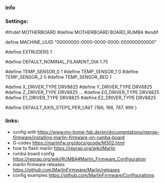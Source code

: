 ### Info

### Settings:

#ifndef MOTHERBOARD
  #define MOTHERBOARD BOARD_RUMBA
#endif


define MACHINE_UUID "00000000-0000-0000-0000-000000000000"


#define EXTRUDERS 1


#define DEFAULT_NOMINAL_FILAMENT_DIA 1.75


#define TEMP_SENSOR_0 1
#define TEMP_SENSOR_1 0
#define TEMP_SENSOR_2 0
#define TEMP_SENSOR_BED 1


#define X_DRIVER_TYPE  DRV8825
#define Y_DRIVER_TYPE  DRV8825
#define Z_DRIVER_TYPE  DRV8825
...
#define E0_DRIVER_TYPE DRV8825
#define E1_DRIVER_TYPE DRV8825
#define E2_DRIVER_TYPE DRV8825


#define DEFAULT_AXIS_STEPS_PER_UNIT   {166, 166, 787, 990 }
### links:
 - config with https://www.my-home-fab.de/en/documentations/reprap-firmware/installing-marlin-firmware-on-rumba-board
 - G-codes https://marlinfw.org/docs/gcode/M302.html 
 - how to flash marlin https://reprap.org/wiki/Marlin
 - rumba board config https://reprap.org/wiki/RUMBA#Marlin_Firmware_Configuration
 - marlin firmware releases https://github.com/MarlinFirmware/Marlin/releases
 - config examples https://github.com/MarlinFirmware/Configurations
